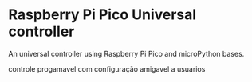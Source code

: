 # Raspberry Pi Pico Universal controller 
An universal controller using Raspberry Pi Pico and microPython bases.

controle progamavel com configuração amigavel a usuarios
